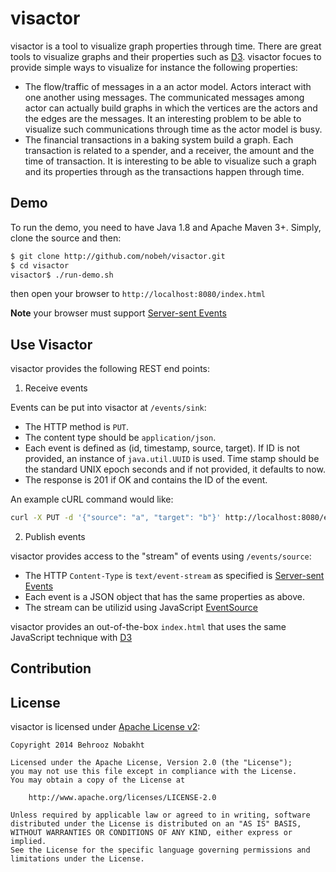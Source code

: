 # visactor

visactor is a tool to visualize graph properties through time. 
There are great tools to visualize graphs and their properties such as [D3][1].
visactor focues to provide simple ways to visualize for instance the following properties:
- The flow/traffic of messages in a an actor model. Actors interact with one another using messages. The communicated messages among actor can actually build graphs in which the vertices are the actors and the edges are the messages. It an interesting problem to be able to visualize such communications through time as the actor model is busy.
- The financial transactions in a baking system build a graph. Each transaction is related to a spender, and a receiver, the amount and the time of transaction. It is interesting to be able to visualize such a graph and its properties through as the transactions happen through time.
 
## Demo

To run the demo, you need to have Java 1.8 and Apache Maven 3+. Simply, clone the source and then:
```bash
$ git clone http://github.com/nobeh/visactor.git 
$ cd visactor
visactor$ ./run-demo.sh 
```
then open your browser to `http://localhost:8080/index.html`

**Note** your browser must support [Server-sent Events][2]

## Use Visactor

visactor provides the following REST end points:

1. Receive events

Events can be put into visactor at `/events/sink`:
- The HTTP method is `PUT`.
- The content type should be `application/json`.
- Each event is defined as (id, timestamp, source, target). If ID is not provided, an instance of `java.util.UUID` is used. Time stamp should be the standard UNIX epoch seconds and if not provided, it defaults to now.
- The response is 201 if OK and contains the ID of the event.

An example cURL command would like:
```bash
curl -X PUT -d '{"source": "a", "target": "b"}' http://localhost:8080/events/sink
```

2. Publish events

visactor provides access to the "stream" of events using `/events/source`:
- The HTTP `Content-Type` is `text/event-stream` as specified is [Server-sent Events][2]
- Each event is a JSON object that has the same properties as above.
- The stream can be utilizid using JavaScript [EventSource][3]

visactor provides an out-of-the-box `index.html` that uses the same JavaScript technique with [D3][1]

## Contribution

## License

visactor is licensed under [Apache License v2][4]:

```
Copyright 2014 Behrooz Nobakht

Licensed under the Apache License, Version 2.0 (the "License");
you may not use this file except in compliance with the License.
You may obtain a copy of the License at

    http://www.apache.org/licenses/LICENSE-2.0

Unless required by applicable law or agreed to in writing, software
distributed under the License is distributed on an "AS IS" BASIS,
WITHOUT WARRANTIES OR CONDITIONS OF ANY KIND, either express or implied.
See the License for the specific language governing permissions and
limitations under the License.
```

[1]: http://d3js.org 
[2]: http://en.wikipedia.org/wiki/Server-sent_events
[3]: http://www.html5rocks.com/en/tutorials/eventsource/basics/
[4]: http://www.apache.org/licenses/LICENSE-2.0.html
